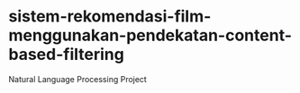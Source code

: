 # sistem-rekomendasi-film-menggunakan-pendekatan-content-based-filtering
Natural Language Processing Project
